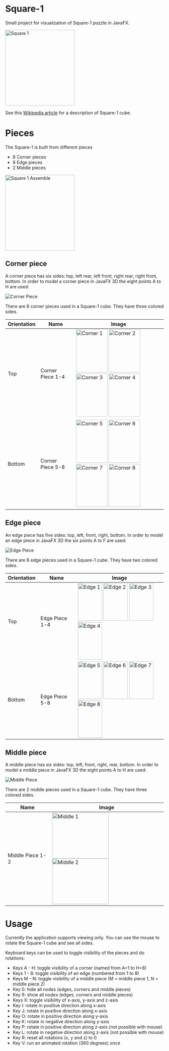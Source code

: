 # Square-1

Small project for visualization of Square-1 puzzle in JavaFX.

<img src="images/Square1.png" alt="Square 1" width="220" height="240">

See this [Wikipedia article](https://en.wikipedia.org/wiki/Square-1_%28puzzle%29) for a description of Square-1 cube.

# Pieces

The Square-1 is built from different pieces

+ 8 Corner pieces
+ 8 Edge pieces
+ 2 Middle pieces

<img src="images/Square1Assemble.png" alt="Square 1 Assemble" width="220" height="240">

## Corner piece

A corner piece has six sides: top, left rear, left front, right rear, right front, bottom. In order to model a corner piece in JavaFX 3D the eight points A to H are used:

![Corner Piece](images/corner.png)

There are 8 corner pieces used in a Square-1 cube. They have three colored sides.




| Orientation | Name             | Image                           |
| ----------- | --------------   | ------------------------------- |
| Top         | Corner Piece 1-4 | <img src="images/corner1.png" alt="Corner 1" width="100" height="136"> <img src="images/corner2.png" alt="Corner 2" width="100" height="136"> <img src="images/corner3.png" alt="Corner 3" width="100" height="136"> <img src="images/corner4.png" alt="Corner 4" width="100" height="136">|
| Bottom      | Corner Piece 5-8 | <img src="images/corner5.png" alt="Corner 5" width="100" height="136"> <img src="images/corner6.png" alt="Corner 6" width="100" height="136"> <img src="images/corner7.png" alt="Corner 7" width="100" height="136"> <img src="images/corner8.png" alt="Corner 8" width="100" height="136">|

## Edge piece

An edge piece has five sides: top, left, front, right, bottom. In order to model an edge piece in JavaFX 3D the six points A to F are used:

![Edge Piece](images/edge.png)

There are 8 edge pieces used in a Square-1 cube. They have two colored sides.

| Orientation | Name           | Image                           |
| ----------- | ------------   | ------------------------------- |
| Top         | Edge Piece 1-4 | <img src="images/edge1.png" alt="Edge 1" width="77" height="119"> <img src="images/edge2.png" alt="Edge 2" width="77" height="119"> <img src="images/edge3.png" alt="Edge 3" width="77" height="119"> <img src="images/edge4.png" alt="Edge 4" width="77" height="119">|
| Bottom      | Edge Piece 5-8 | <img src="images/edge5.png" alt="Edge 5" width="77" height="119"> <img src="images/edge6.png" alt="Edge 6" width="77" height="119"> <img src="images/edge7.png" alt="Edge 7" width="77" height="119"> <img src="images/edge8.png" alt="Edge 8" width="77" height="119">|

## Middle piece

A middle piece has six sides: top, left, front, right, rear, bottom. In order to model a middle piece in JavaFX 3D the eight points A to H are used:

![Middle Piece](images/middle.png)

There are 2 middle pieces used in a Square-1 cube. They have three colored sides.

| Name             | Image                           |
| ---------------- | ------------------------------- |
| Middle Piece 1-2 | <img src="images/middle1.png" alt="Middle 1" width="180" height="145"> <img src="images/middle2.png" alt="Middle 2" width="180" height="145"> |

# Usage

Currently the application supports viewing only. You can use the mouse to rotate the Square-1 cube and see all sides.

Keyboard keys can be used to toggle visibility of the pieces and do rotations:

+ Keys A - H: toggle visibility of a corner (named from A=1 to H=8)
+ Keys 1 - 8: toggle visibility of an edge (numbered from 1 to 8)
+ Keys M - N: toggle visibility of a middle piece (M = middle piece 1, N = middle piece 2)
+ Key 0: hide all nodes (edges, corners and middle pieces)
+ Key 9: show all nodes (edges, corners and middle pieces)
+ Keys X: toggle visibility of x-axis, y-axis and z-axis
+ Key I: rotate in positive direction along x-axis
+ Key J: rotate in positive direction along x-axis
+ Key O: rotate in positive direction along y-axis
+ Key K: rotate in negative direction along y-axis
+ Key P: rotate in positive direction along z-axis (not possible with mouse)
+ Key L: rotate in negative direction along z-axis (not possible with mouse)
+ Key R: reset all rotations (x, y and z) to 0
+ Key V: run an animated rotation (360 degrees) once
